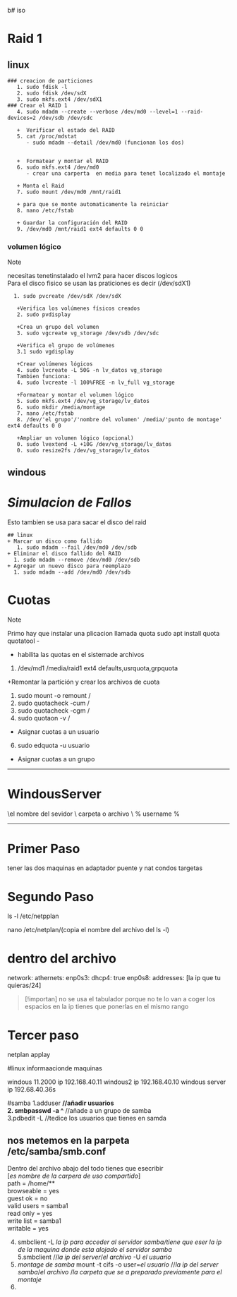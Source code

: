 b# iso

# Raid 1

## linux
```
### creacion de particiones 
   1. sudo fdisk -l
   2. sudo fdisk /dev/sdX
   3. sudo mkfs.ext4 /dev/sdX1
### Crear el RAID 1
   4. sudo mdadm --create --verbose /dev/md0 --level=1 --raid-devices=2 /dev/sdb /dev/sdc
   
   +  Verificar el estado del RAID
   5. cat /proc/mdstat
      - sudo mdadm --detail /dev/md0 (funcionan los dos)

      
   +  Formatear y montar el RAID
   6. sudo mkfs.ext4 /dev/md0
      - crear una carperta  en media para tenet localizado el montaje
        
   + Monta el Raid
   7. sudo mount /dev/md0 /mnt/raid1
     
   + para que se monte automaticamente la reiniciar
   8. nano /etc/fstab
     
   + Guardar la configuración del RAID
   9. /dev/md0 /mnt/raid1 ext4 defaults 0 0
```

### volumen lógico
>[!note]
>necesitas tenetinstalado el lvm2 para hacer discos logicos\
>Para el disco fisico se usan las praticiones es decir (/dev/sdX1)
```
  1. sudo pvcreate /dev/sdX /dev/sdX

   +Verifica los volúmenes físicos creados
   2. sudo pvdisplay

   +Crea un grupo del volumen
   3. sudo vgcreate vg_storage /dev/sdb /dev/sdc

   +Verifica el grupo de volúmenes
   3.1 sudo vgdisplay

   +Crear volúmenes lógicos
   4. sudo lvcreate -L 50G -n lv_datos vg_storage
   Tambien funciona:
   4. sudo lvcreate -l 100%FREE -n lv_full vg_storage

   +Formatear y montar el volumen lógico
   5. sudo mkfs.ext4 /dev/vg_storage/lv_datos
   6. sudo mkdir /media/montage
   7. nano /etc/fstab
   8. /dev/'el grupo'/'nombre del volumen' /media/'punto de montage' ext4 defaults 0 0

   +Ampliar un volumen lógico (opcional)
   0. sudo lvextend -L +10G /dev/vg_storage/lv_datos
   0. sudo resize2fs /dev/vg_storage/lv_datos
```


   
## windous

# _Simulacion de Fallos_
Esto tambien se usa para sacar el disco del raid
```
## linux
+ Marcar un disco como fallido
   1. sudo mdadm --fail /dev/md0 /dev/sdb
+ Eliminar el disco fallido del RAID  
  1. sudo mdadm --remove /dev/md0 /dev/sdb
+ Agregar un nuevo disco para reemplazo
  1. sudo mdadm --add /dev/md0 /dev/sdb
```
# Cuotas 
>[!note]
>Primo hay que instalar una plicacion llamada quota
>sudo apt install quota quotatool -

+ habilita las quotas en el sistemade archivos
1. /dev/md1 /media/raid1 ext4 defaults,usrquota,grpquota


+Remontar la partición y crear los archivos de cuota 
1. sudo mount -o remount /
2. sudo quotacheck -cum /
3. sudo quotacheck -cgm /
4. sudo quotaon -v /  

+ Asignar cuotas a un usuario
6. sudo edquota -u usuario

+ Asignar cuotas a un grupo

----------
# WindousServer

\\el nombre del sevidor \ carpeta o archivo \ % username %


----------
# Primer Paso
tener las dos maquinas en adaptador puente y nat condos targetas
# Segundo Paso
ls -l /etc/netpplan
 
nano /etc/netplan/(copia el nombre del archivo del ls -l)

# dentro del archivo
 
network:
  athernets:
	  enp0s3:
			dhcp4: true
		enp0s8: 
			addresses: [la ip que tu quieras/24]

>[!importan]
no se usa el tabulador porque no te lo van a coger los espacios 
en la ip tienes que ponerlas en el mismo rango 

# Tercer paso
netplan applay





#linux informaacionde maquinas

windous 11.2000 ip 192.168.40.11
windous2 ip 192.168.40.10
windous server ip 192.68.40.36s




#samba
1.adduser **//añadir usuarios  
2. smbpasswd -a ^** //añade a un grupo de samba  
3.pdbedit -L //tedice los usuarios que tienes en samda  
## nos metemos en la parpeta /etc/samba/smb.conf  
Dentro del archivo abajo del todo tienes que esecribir  
[*es nombre de la carpera de uso compartido*]  
  path = /home/**  
  browseable = yes  
  guest ok = no  
  valid users = samba1  
  read only = yes  
  write list  = samba1  
  writable = yes  

4. smbclient -L *la ip para acceder al servidor samba/tiene que eser la ip de la maquina donde esta alojado el servidor samba*  
5.smbclient //*la ip del server*/*el archivo* -U *el usuario*
6. *montage de samba* mount -t cifs -o user=*el usuario* //*la ip del server samba*/*el archivo* /*la carpeta que se a preparado previamente para el montaje*
7. 
  
